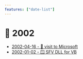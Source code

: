 ```yaml
---
features: ["date-list"]
---
```

# 📅 2002

* [2002-04-16 - 📝 visit to Microsoft](04/microsoft)
* [2002-01-02 - 🪟 SFV DLL for VB](/dev/c/sfv-dll)
